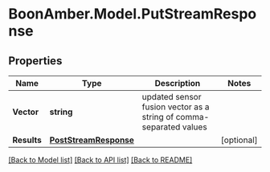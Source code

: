 # BoonAmber.Model.PutStreamResponse

## Properties

Name | Type | Description | Notes
------------ | ------------- | ------------- | -------------
**Vector** | **string** | updated sensor fusion vector as a string of comma-separated values | 
**Results** | [**PostStreamResponse**](PostStreamResponse.md) |  | [optional] 

[[Back to Model list]](../README.md#documentation-for-models) [[Back to API list]](../README.md#documentation-for-api-endpoints) [[Back to README]](../README.md)

